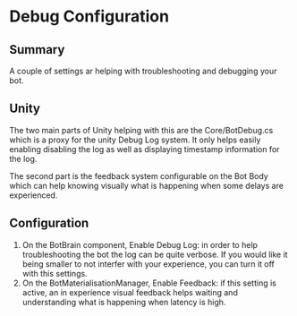 Debug Configuration
===================

## Summary
A couple of settings ar helping with troubleshooting and debugging your bot.

## Unity
The two main parts of Unity helping with this are the Core/BotDebug.cs which is a proxy for the unity Debug Log system. It only helps easily enabling disabling the log as well as displaying timestamp information for the log.

The second part is the feedback system configurable on the Bot Body which can help knowing visually what is happening when some delays are experienced.

## Configuration
1. On the BotBrain component, Enable Debug Log: in order to help troubleshooting the bot the log can be quite verbose. If you would like it being smaller to not interfer with your experience, you can turn it off with this settings.
2. On the BotMaterialisationManager, Enable Feedback: if this setting is active, an in experience visual feedback helps waiting and understanding what is happening when latency is high.  